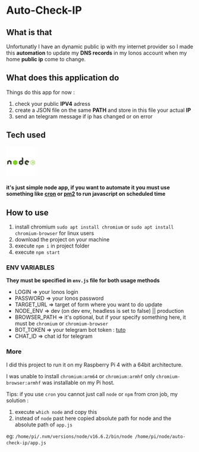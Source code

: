 # Auto-Check-IP

## What is that
Unfortunatly I have an dynamic public ip with my internet provider so I made this **automation** to update my **DNS records** in my Ionos account when my home **public ip** come to change.


## What does this application do

Things do this app for now : 

1. check your public **IPV4** adress
2. create a JSON file on the same **PATH** and
store in this file your actual **IP**
3. send an telegram message if ip has changed or on error



## Tech used 

[<img src="https://raw.githubusercontent.com/devicons/devicon/7a4ca8aa871d6dca81691e018d31eed89cb70a76/icons/nodejs/nodejs-original-wordmark.svg" alt="drawing" width=80 height=80/>](https://nodejs.org/en/download/)



#### it's just simple node app, if you want to automate it you must use something like [cron](https://help.ubuntu.com/community/CronHowto) or [pm2](https://pm2.keymetrics.io/) to run javascript on scheduled time



## How to use 

1. install chromium `sudo apt install chromium` or `sudo apt install chromium-browser` for linux users
2. download the project on your machine
3. execute `npm i` in project folder
4. execute `npm start`


### ENV VARIABLES
**They must be specified in `env.js` file for both usage methods**

- LOGIN => your Ionos login
- PASSWORD => your Ionos password
- TARGET_URL => target of form where you want to do update
- NODE_ENV => dev (on dev env, headless is set to false) || production
- BROWSER_PATH => it's optional, but if your specify something here, it must be `chromium` or `chromium-browser`
- BOT_TOKEN => your telegram bot token : [tuto](https://www.section.io/engineering-education/telegram-bot-in-nodejs/)
- CHAT_ID => chat id for telegram

### More
I did this project to run it on my Raspberry Pi 4 with a 64bit architecture.

I was unable to install `chromium:arm64` or `chromium:armhf` only `chromium-browser:armhf` was installable on my Pi host. 


Tips: if you use `cron` you cannot just call `node` or `npm` from cron job, my solution :
1. execute `which node` and copy this
2. instead of `node` past here copied absolute path for node and the absolute path of `app.js`

eg: `/home/pi/.nvm/versions/node/v16.6.2/bin/node /home/pi/node/auto-check-ip/app.js`

